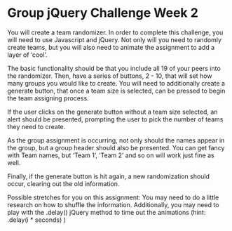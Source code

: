 # Group jQuery Challenge Week 2

You will create a team randomizer. In order to complete this challenge, you will need to use Javascript and jQuery. Not only will you need to randomly create teams, but you will also need to animate the assignment to add a layer of ‘cool’. 

The basic functionality should be that you include all 19 of your peers into the randomizer. Then, have a series of buttons, 2 - 10, that will set how many groups you would like to create. You will need to additionally create a generate button, that once a team size is selected, can be pressed to begin the team assigning process.

If the user clicks on the generate button without a team size selected, an alert should be presented, prompting the user to pick the number of teams they need to create.

As the group assignment is occurring, not only should the names appear in the group, but a group header should also be presented. You can get fancy with Team names, but ‘Team 1’, ‘Team 2’ and so on will work just fine as well.

Finally, if the generate button is hit again, a new randomization should occur, clearing out the old information.

Possible stretches for you on this assignment:
You may need to do a little research on how to shuffle the information.
Additionally, you may need to play with the .delay() jQuery method to time out the animations (hint: .delay(i * seconds) )
